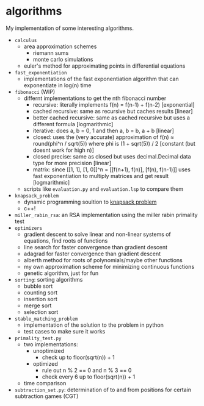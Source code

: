 # algorithms

My implementation of some interesting algorithms.

* `calculus`
  * area approximation schemes
    * riemann sums
    * monte carlo simulations
  * euler's method for approximating points in differential equations
* `fast_exponentiation`
  * implementations of the fast exponentiation algorithm that can exponentiate in log(n) time
* `fibonacci` (WIP)
  * differnt implementations to get the nth fibonacci number
    * recursive: literally implements f(n) = f(n-1) + f(n-2) \[exponential]
    * cached recursive: same as recursive but caches results \[linear]
    * better cached recursive: same as cached recursive but uses a different formula \[logmarithmic]
    * iterative: does a, b = 0, 1 and then a, b = b, a + b \[linear]
    * closed: uses the (very accurate) approximation of f(n) ≈ round(phi^n / sqrt(5)) where phi is (1 + sqrt(5)) / 2 \[constant (but doesnt work for high n)]
    * closed precise: same as closed but uses decimal.Decimal data type for more precision \[linear]
    * matrix: since \[[1, 1], [1, 0]]^n = \[[f(n+1), f(n)], [f(n), f(n-1)]] uses fast exponentiation to multiply matrices and get result \[logmarithmic]
  * scripts like `evaluation.py` and `evaluation.lsp` to compare them
* `knapsack_problem`
  * dynamic programming soultion to [knapsack problem](https://en.wikipedia.org/wiki/Knapsack_problem?scrlybrkr=7aea1319)
  * c++!
* `miller_rabin_rsa`: an RSA implementation using the miller rabin primality test
* `optimizers`
  * gradient descent to solve linear and non-linear systems of equations, find roots of functions
  * line search for faster convergence than gradient descent
  * adagrad for faster convergence than gradient descent
  * alberth method for roots of polynomials/maybe other functions
  * my own approximation scheme for minimizing continuous functions
  * genetic algorithm, just for fun
* `sorting`: sorting algorithms  
  * bubble sort  
  * counting sort  
  * insertion sort  
  * merge sort  
  * selection sort  
* `stable_matching_problem`
  * implementation of the solution to the problem in python
  * test cases to make sure it works
* `primality_test.py`
  * two implementations:
    * unoptimized
      * check up to floor(sqrt(n)) + 1
    * optimized
      * rule out n % 2 == 0 and n % 3 == 0
      * check every 6 up to floor(sqrt(n)) + 1
  * time comparison
* `subtraction_set.py`: determination of to and from positions for certain subtraction games (CGT)
